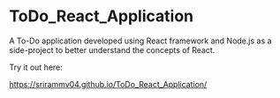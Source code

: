 # ToDo_React_Application

A To-Do application developed using React framework and Node.js as a side-project to better understand the concepts of React.

Try it out here:

https://srirammv04.github.io/ToDo_React_Application/
